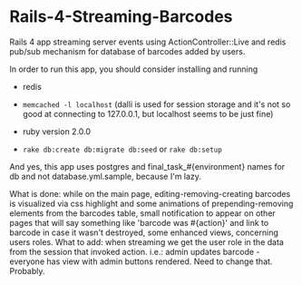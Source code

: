Rails-4-Streaming-Barcodes
==========================

Rails 4 app streaming server events using ActionController::Live and redis pub/sub mechanism for database of barcodes added by users.

In order to run this app, you should consider installing and running

* redis

* ```memcached -l localhost``` (dalli is used for session storage and it's not so good at connecting to 127.0.0.1, but localhost seems to be just fine)

* ruby version 2.0.0

* ```rake db:create db:migrate db:seed``` or ```rake db:setup```

And yes, this app uses postgres and final_task_#{environment} names for db and not database.yml.sample, because I'm lazy.

What is done: while on the main page, editing-removing-creating barcodes is visualized via css highlight and some animations of prepending-removing elements from the barcodes table,
small notification to appear on other pages that will say something like 'barcode was #{action}' and link to barcode in case it wasn't destroyed, some enhanced views, concerning users roles.
What to add: when streaming we get the user role in the data from the session that invoked action. i.e.: admin updates barcode - everyone has view with admin buttons rendered. Need to change that. Probably.